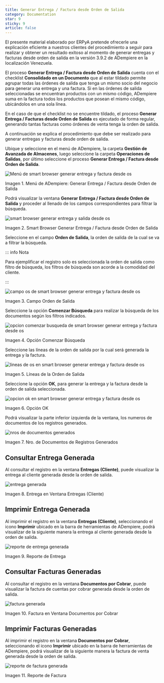 ```yaml
---
title: Generar Entrega / Factura desde Orden de Salida
category: Documentation
star: 9
sticky: 9
article: false
---
```


El presente material elaborado por ERPyA pretende ofrecerle una explicación eficiente a nuestros clientes del procedimiento a seguir para realizar y obtener un resultado exitoso al momento de generar entregas y facturas desde orden de salida en la versión 3.9.2 de ADempiere en la localización Venezuela.

El proceso **Generar Entrega / Factura desde Orden de Salida** cuenta con el checklist **Consolidado en un Documento** que al estar tildado permite agrupar todas las órdenes de salida que tenga un mismo socio del negocio para generar una entrega y una factura. Si en las órdenes de salida seleccionadas se encuentran productos con un mismo código, ADempiere suma en la factura todos los productos que posean el mismo código, ubicándolos en una sola línea.

En el caso de que el checklist no se encuentre tildado, el proceso **Generar Entrega / Facturas desde Orden de Salida** es ejecutado de forma regular, generando tantas facturas como órdenes de venta tenga la orden de salida.

A continuación se explica el procedimiento que debe ser realizado para generar entregas y facturas desde orden de salida.

Ubique y seleccione en el menú de ADempiere, la carpeta **Gestión de Avanzada de Almacenes**, luego seleccione la carpeta **Operaciones de Salidas**, por último seleccione el proceso **Generar Entrega / Factura desde Orden de Salida**.

![Menú de smart browser generar entrega y factura desde os](https://github.com/user-attachments/assets/d8cfb493-dd1b-49f1-a6bf-9c843931609a)

Imagen 1. Menú de ADempiere: Generar Entrega / Factura desde Orden de Salida

Podrá visualizar la ventana **Generar Entrega / Factura desde Orden de Salida** y proceder al llenado de los campos correspondientes para filtrar la búsqueda.

![smart browser generar entrega y salida desde os](https://github.com/user-attachments/assets/bac66f22-aad6-4bf0-8f1d-b79304eb39c1)

Imagen 2. Smart Browser Generar Entrega / Factura desde Orden de Salida

Seleccione en el campo **Orden de Salida**, la orden de salida de la cual se va a filtrar la búsqueda.

::: info Nota

Para ejemplificar el registro solo es seleccionada la orden de salida como filtro de búsqueda, los filtros de búsqueda son acorde a la comodidad del cliente.

:::

![campo os de smart browser generar entrega y factura desde os](https://github.com/user-attachments/assets/a6a2c7e3-1b67-4da7-96de-07039ee545d4)

Imagen 3. Campo Orden de Salida

Seleccione la opción **Comenzar Búsqueda** para realizar la búsqueda de los documentos según los filtros indicados.

![opcion comenzar busqueda de smart browser generar entrega y factura desde os](https://github.com/user-attachments/assets/65ec55bc-b3cd-465c-8507-ee762ccbf3c0)

Imagen 4. Opción Comenzar Búsqueda

Seleccione las líneas de la orden de salida por la cual será generada la entrega y la factura.

![lineas de os en smart browser generar entrega y factura desde os](https://github.com/user-attachments/assets/48b9523b-8720-4617-8ea2-04f3ed7e2383)

Imagen 5. Líneas de la Orden de Salida

Seleccione la opción **OK**, para generar la entrega y la factura desde la orden de salida seleccionada.

![opcion ok en smart browser generar entrega y factura desde os](https://github.com/user-attachments/assets/58ae63a9-da2e-4516-845d-d441e032c29b)

Imagen 6. Opción OK

Podrá visualizar la parte inferior izquierda de la ventana, los numeros de documentos de los registros generados.

![nros de documentos generados](https://github.com/user-attachments/assets/83f83afa-462a-424a-ab01-1146066d0dd4)

Imagen 7. Nro. de Documentos de Registros Generados 

## Consultar Entrega Generada

Al consultar el registro en la ventana **Entregas (Cliente)**, puede visualizar la entrega al cliente generada desde la orden de salida.

![entrega generada](https://github.com/user-attachments/assets/404e57ab-cfc9-492d-94e7-c3dcffe1820d)

Imagen 8. Entrega en Ventana Entregas (Cliente)

## Imprimir Entrega Generada

Al imprimir el registro en la ventana **Entregas (Cliente)**, seleccionando el icono **Imprimir** ubicado en la barra de herramientas de ADempiere, podrá visualizar de la siguiente manera la entrega al cliente generada desde la orden de salida.

![reporte de entrega generada](https://github.com/user-attachments/assets/8afd68a9-5e15-44b1-be27-a3131d8168aa)

Imagen 9. Reporte de Entrega

## Consultar Facturas Generadas

Al consultar el registro en la ventana **Documentos por Cobrar**, puede visualizar la factura de cuentas por cobrar generada desde la orden de salida.

![factura generada](https://github.com/user-attachments/assets/370554af-c8cb-43ab-aab5-9ce4b1daaecd)

Imagen 10. Factura en Ventana Documentos por Cobrar

## Imprimir Facturas Generadas

Al imprimir el registro en la ventana **Documentos por Cobrar**, seleccionando el icono **Imprimir** ubicado en la barra de herramientas de ADempiere, podrá visualizar de la siguiente manera la factura de venta generada desde la orden de salida.

![reporte de factura generada](https://github.com/user-attachments/assets/aac18122-3a96-462b-abb0-c69eebf65232)

Imagen 11. Reporte de Factura
